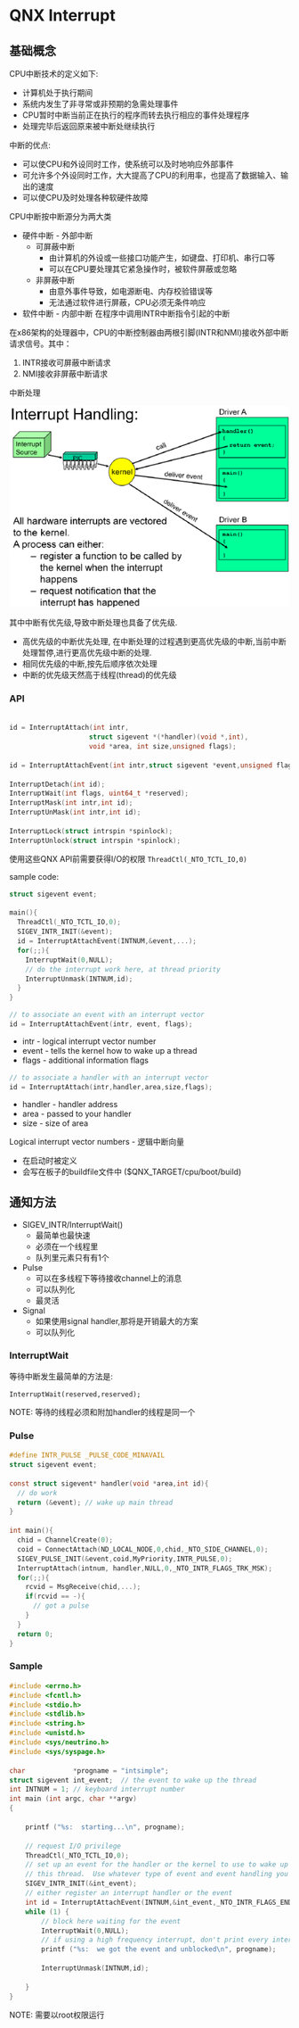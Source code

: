 # QNX Interrupt

## 基础概念

CPU中断技术的定义如下:

*  计算机处于执行期间
*  系统内发生了非寻常或非预期的急需处理事件
*  CPU暂时中断当前正在执行的程序而转去执行相应的事件处理程序
*  处理完毕后返回原来被中断处继续执行

中断的优点:

* 可以使CPU和外设同时工作，使系统可以及时地响应外部事件
* 可允许多个外设同时工作，大大提高了CPU的利用率，也提高了数据输入、输出的速度
* 可以使CPU及时处理各种软硬件故障

CPU中断按中断源分为两大类

* 硬件中断 - 外部中断
  * 可屏蔽中断
    * 由计算机的外设或一些接口功能产生，如键盘、打印机、串行口等
    * 可以在CPU要处理其它紧急操作时，被软件屏蔽或忽略
  * 非屏蔽中断
    * 由意外事件导致，如电源断电、内存校验错误等
    * 无法通过软件进行屏蔽，CPU必须无条件响应
* 软件中断 - 内部中断 在程序中调用INTR中断指令引起的中断

在x86架构的处理器中，CPU的中断控制器由两根引脚(INTR和NMI)接收外部中断请求信号。其中：

1. INTR接收可屏蔽中断请求
2. NMI接收非屏蔽中断请求

中断处理

![Interrupt Handling](img/04_intr_handling.png)

其中中断有优先级,导致中断处理也具备了优先级. 
* 高优先级的中断优先处理, 在中断处理的过程遇到更高优先级的中断,当前中断处理暂停,进行更高优先级中断的处理. 
* 相同优先级的中断,按先后顺序依次处理
* 中断的优先级天然高于线程(thread)的优先级

### API

```c

id = InterruptAttach(int intr,
                    struct sigevent *(*handler)(void *,int),
                    void *area, int size,unsigned flags);

id = InterruptAttachEvent(int intr,struct sigevent *event,unsigned flags);

InterruptDetach(int id);
InterruptWait(int flags, uint64_t *reserved);
InterruptMask(int intr,int id);
InterruptUnMask(int intr,int id);

InterruptLock(struct intrspin *spinlock);
InterruptUnlock(struct intrspin *spinlock);
```

使用这些QNX API前需要获得I/O的权限  `ThreadCtl(_NTO_TCTL_IO,0)`

sample code:

```c
struct sigevent event;

main(){
  ThreadCtl(_NTO_TCTL_IO,0);
  SIGEV_INTR_INIT(&event);
  id = InterruptAttachEvent(INTNUM,&event,...);
  for(;;){
    InterruptWait(0,NULL);
    // do the interrupt work here, at thread priority
    InterruptUnmask(INTNUM,id);
  }
}
```

```c
// to associate an event with an interrupt vector
id = InterruptAttachEvent(intr, event, flags);
```

* intr  - logical interrupt vector number
* event - tells the kernel how to wake up a thread
* flags - additional information flags


```c
// to associate a handler with an interrupt vector
id = InterruptAttach(intr,handler,area,size,flags);
```

* handler  - handler address
* area - passed to your handler
* size - size of area

Logical interrupt vector numbers - 逻辑中断向量

* 在启动时被定义
* 会写在板子的buildfile文件中 ($QNX_TARGET/cpu/boot/build)

## 通知方法

* SIGEV_INTR/InterruptWait()
  * 最简单也最快速
  * 必须在一个线程里
  * 队列里元素只有有1个
* Pulse
  * 可以在多线程下等待接收channel上的消息
  * 可以队列化
  * 最灵活
* Signal
  * 如果使用signal handler,那将是开销最大的方案
  * 可以队列化

### InterruptWait

等待中断发生最简单的方法是:

```
InterruptWait(reserved,reserved);
```

NOTE: 等待的线程必须和附加handler的线程是同一个


### Pulse

```c
#define INTR_PULSE _PULSE_CODE_MINAVAIL
struct sigevent event;

const struct sigevent* handler(void *area,int id){
  // do work
  return (&event); // wake up main thread
}

int main(){
  chid = ChannelCreate(0);
  coid = ConnectAttach(ND_LOCAL_NODE,0,chid,_NTO_SIDE_CHANNEL,0);
  SIGEV_PULSE_INIT(&event,coid,MyPriority,INTR_PULSE,0);
  InterruptAttach(intnum, handler,NULL,0,_NTO_INTR_FLAGS_TRK_MSK);
  for(;;){
    rcvid = MsgReceive(chid,...);
    if(rcvid == -){
      // got a pulse
    }
  }
  return 0;
}
```
### Sample
```c
#include <errno.h>
#include <fcntl.h>
#include <stdio.h>
#include <stdlib.h>
#include <string.h>
#include <unistd.h>
#include <sys/neutrino.h>
#include <sys/syspage.h>

char            *progname = "intsimple";
struct sigevent int_event;  // the event to wake up the thread
int INTNUM = 1; // keyboard interrupt number
int main (int argc, char **argv)
{

    printf ("%s:  starting...\n", progname);

    // request I/O privilege
    ThreadCtl(_NTO_TCTL_IO,0);
    // set up an event for the handler or the kernel to use to wake up
    // this thread.  Use whatever type of event and event handling you want
    SIGEV_INTR_INIT(&int_event);
    // either register an interrupt handler or the event
    int id = InterruptAttachEvent(INTNUM,&int_event,_NTO_INTR_FLAGS_END|_NTO_INTR_FLAGS_PROCESS);
    while (1) {
        // block here waiting for the event
    	InterruptWait(0,NULL);
        // if using a high frequency interrupt, don't print every interrupt
        printf ("%s:  we got the event and unblocked\n", progname);

        InterruptUnmask(INTNUM,id);

    }   
}
```
NOTE: 需要以root权限运行

